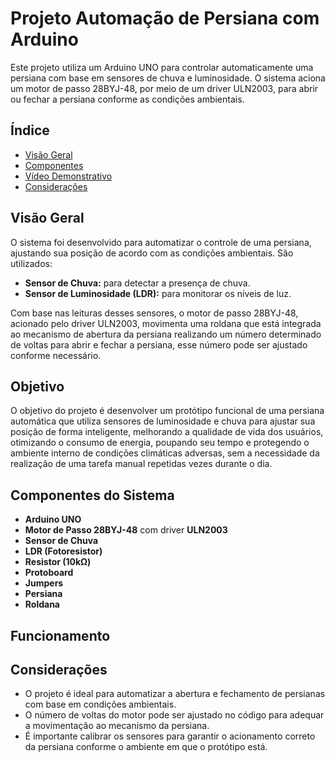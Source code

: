 # Projeto Automação de Persiana com Arduino

Este projeto utiliza um Arduino UNO para controlar automaticamente uma persiana com base em sensores de chuva e luminosidade. O sistema aciona um motor de passo 28BYJ-48, por meio de um driver ULN2003, para abrir ou fechar a persiana conforme as condições ambientais.

## Índice

- [Visão Geral](#visão-geral)
- [Componentes](#componentes-do-sistema)
- [Vídeo Demonstrativo](#funcionamento)
- [Considerações](#considerações)

## Visão Geral

O sistema foi desenvolvido para automatizar o controle de uma persiana, ajustando sua posição de acordo com as condições ambientais. São utilizados:
- **Sensor de Chuva:** para detectar a presença de chuva.
- **Sensor de Luminosidade (LDR):** para monitorar os níveis de luz.

Com base nas leituras desses sensores, o motor de passo 28BYJ-48, acionado pelo driver ULN2003, movimenta uma roldana que está integrada ao mecanismo de abertura da persiana realizando um número determinado de voltas para abrir e fechar a persiana, esse número pode ser ajustado conforme necessário.

## Objetivo
O objetivo do projeto é desenvolver um protótipo funcional de uma persiana automática que utiliza sensores de luminosidade e chuva para ajustar sua posição de forma inteligente, melhorando a qualidade de vida dos usuários, otimizando o consumo de energia, poupando seu tempo e protegendo o ambiente interno de condições climáticas adversas, sem a necessidade da realização de uma tarefa manual repetidas vezes durante o dia.

## Componentes do Sistema

- **Arduino UNO**
- **Motor de Passo 28BYJ-48** com driver **ULN2003**
- **Sensor de Chuva**
- **LDR (Fotoresistor)**
- **Resistor (10kΩ)**
- **Protoboard**
- **Jumpers**
- **Persiana**
- **Roldana**
## Funcionamento


## Considerações

- O projeto é ideal para automatizar a abertura e fechamento de persianas com base em condições ambientais.
- O número de voltas do motor pode ser ajustado no código para adequar a movimentação ao mecanismo da persiana.
- É importante calibrar os sensores para garantir o acionamento correto da persiana conforme o ambiente em que o protótipo está.
